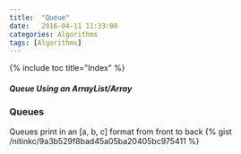 ```yaml
---
title:  "Queue"
date:   2016-04-11 11:33:00
categories: Algorithms
tags: [Algorithms]
---
```



{% include toc title="Index" %}

##### Queue Using an ArrayList/Array

### Queues
Queues print in an [a, b, c] format from front to back
{% gist /nitinkc/9a3b529f8bad45a05ba20405bc975411 %}
